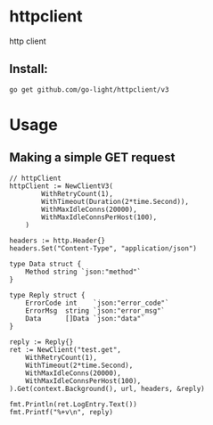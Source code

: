 # httpclient

http client

## Install:

	go get github.com/go-light/httpclient/v3

# Usage

## Making a simple GET request

    // httpClient 
    httpClient := NewClientV3(
    		WithRetryCount(1),
    		WithTimeout(Duration(2*time.Second)),
    		WithMaxIdleConns(20000),
    		WithMaxIdleConnsPerHost(100),
    	)
    
    headers := http.Header{}
	headers.Set("Content-Type", "application/json")

	type Data struct {
		Method string `json:"method"`
	}

	type Reply struct {
		ErrorCode int    `json:"error_code"`
		ErrorMsg  string `json:"error_msg"`
		Data      []Data `json:"data"`
	}

	reply := Reply{}
	ret := NewClient("test.get",
		WithRetryCount(1),
		WithTimeout(2*time.Second),
		WithMaxIdleConns(20000),
		WithMaxIdleConnsPerHost(100),
	).Get(context.Background(), url, headers, &reply)

	fmt.Println(ret.LogEntry.Text())
	fmt.Printf("%+v\n", reply)  